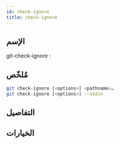 ```yaml
---
id: check-ignore
title: check-ignore
---
```


## الإسم
git-check-ignore : 

## مُلخّص

<!--DOCUSAURUS_CODE_TABS-->
<!--الأمر-->
```bash
git check-ignore [<options>] <pathname>…​
git check-ignore [<options>] --stdin
```
<!--END_DOCUSAURUS_CODE_TABS-->

## التفاصيل

## الخيارات

